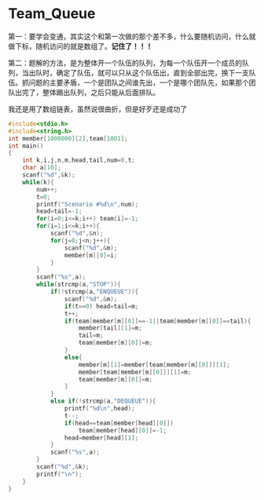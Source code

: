 # Team_Queue

第一：要学会变通，其实这个和第一次做的那个差不多，什么要随机访问，什么就做下标，随机访问的就是数组了。**记住了！！！**

第二：题解的方法，是为整体开一个队伍的队列，为每一个队伍开一个成员的队列，当出队时，确定了队伍，就可以只从这个队伍出，直到全部出完，换下一支队伍。抓问题的主要矛盾，一个是团队之间谁先出，一个是哪个团队先，如果那个团队出完了，整体踢出队列，之后只能从后面排队。



我还是用了数组链表，虽然说很曲折，但是好歹还是成功了

```c
#include<stdio.h>
#include<string.h>
int member[1000000][2],team[1001];
int main()
{
    int k,i,j,n,m,head,tail,num=0,t;
    char a[10];
    scanf("%d",&k);
    while(k){
        num++;
        t=0;
        printf("Scenario #%d\n",num);
        head=tail=-1;
        for(i=0;i<=k;i++) team[i]=-1;
        for(i=1;i<=k;i++){
            scanf("%d",&n);
            for(j=0;j<n;j++){
                scanf("%d",&m);
                member[m][0]=i;
            }
        }
        scanf("%s",a);
        while(strcmp(a,"STOP")){
            if(!strcmp(a,"ENQUEUE")){
                scanf("%d",&m);
                if(t==0) head=tail=m;
                t++;
                if(team[member[m][0]]==-1||team[member[m][0]]==tail){
                    member[tail][1]=m;
                    tail=m;
                    team[member[m][0]]=m;
                }
                else{
                    member[m][1]=member[team[member[m][0]]][1];
                    member[team[member[m][0]]][1]=m;
                    team[member[m][0]]=m;
                }
            }
            else if(!strcmp(a,"DEQUEUE")){
                printf("%d\n",head);
                t--;
                if(head==team[member[head][0]])
                    team[member[head][0]]=-1;
                head=member[head][1];
            }
            scanf("%s",a);
        }
        scanf("%d",&k);
        printf("\n");
    }
}
```

